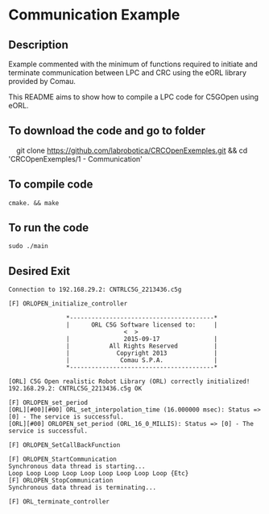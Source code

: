 # Communication Example

## Description

Example commented with the minimum of functions required to initiate and terminate communication between LPC and CRC using the eORL library provided by Comau.

This README aims to show how to compile a LPC code for C5GOpen using eORL.

## To download the code and go to folder

    git clone https://github.com/labrobotica/CRCOpenExemples.git && cd 'CRCOpenExemples/1 - Communication'

## To compile code

    cmake. && make

## To run the code

    sudo ./main

## Desired Exit

    Connection to 192.168.29.2: CNTRLC5G_2213436.c5g

    [F] ORLOPEN_initialize_controller

                    *----------------------------------------*
                    |      ORL C5G Software licensed to:     |
                                    <  >
                    |               2015-09-17               |
                    |           All Rights Reserved          |
                    |             Copyright 2013             |
                    |              Comau S.P.A.              |
                    *----------------------------------------*

    [ORL] C5G Open realistic Robot Library (ORL) correctly initialized!
    192.168.29.2: CNTRLC5G_2213436.c5g OK

    [F] ORLOPEN_set_period
    [ORL][#00][#00] ORL_set_interpolation_time (16.000000 msec): Status => [0] - The service is successful.
    [ORL][#00] ORLOPEN_set_period (ORL_16_0_MILLIS): Status => [0] - The service is successful.

    [F] ORLOPEN_SetCallBackFunction

    [F] ORLOPEN_StartCommunication
    Synchronous data thread is starting...
    Loop Loop Loop Loop Loop Loop Loop Loop Loop {Etc} 
    [F] ORLOPEN_StopCommunication
    Synchronous data thread is terminating...

    [F] ORL_terminate_controller
